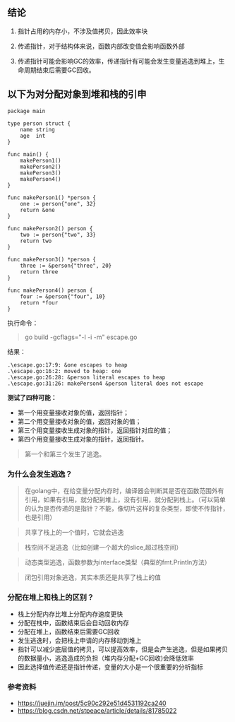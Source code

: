 ## 结论
1. 指针占用的内存小，不涉及值拷贝，因此效率块

2. 传递指针，对于结构体来说，函数内部改变值会影响函数外部

3. 传递指针可能会影响GC的效率，传递指针有可能会发生变量逃逸到堆上，生命周期结束后需要GC回收。

## 以下为对分配对象到堆和栈的引申

```
package main

type person struct {
	name string
	age  int
}

func main() {
	makePerson1()
	makePerson2()
	makePerson3()
	makePerson4()
}

func makePerson1() *person {
	one := person{"one", 32}
	return &one
}

func makePerson2() person {
	two := person{"two", 33}
	return two
}

func makePerson3() *person {
	three := &person{"three", 20}
	return three
}

func makePerson4() person {
	four := &person{"four", 10}
	return *four
}
```

执行命令：
> go build -gcflags="-l -i -m" escape.go

结果：
```
.\escape.go:17:9: &one escapes to heap
.\escape.go:16:2: moved to heap: one
.\escape.go:26:28: &person literal escapes to heap
.\escape.go:31:26: makePerson4 &person literal does not escape
```

**测试了四种可能：**
- 第一个用变量接收对象的值，返回指针；
- 第二个用变量接收对象的值，返回对象的值；
- 第三个用变量接收生成对象的指针，返回指针对应的值；
- 第四个用变量接收生成对象的指针，返回指针。

> 第一个和第三个发生了逃逸。

### 为什么会发生逃逸？
> 在golang中，在给变量分配内存时，编译器会判断其是否在函数范围外有引用，如果有引用，就分配到堆上，没有引用，就分配到栈上。（可以简单的认为是否传递的是指针？不能，像切片这样的复杂类型，即使不传指针，也是引用）

> 共享了栈上的一个值时，它就会逃逸

> 栈空间不足逃逸（比如创建一个超大的slice,超过栈空间）

> 动态类型逃逸，函数参数为interface类型（典型的fmt.Println方法）

> 闭包引用对象逃逸，其实本质还是共享了栈上的值

### 分配在堆上和栈上的区别？
- 栈上分配内存比堆上分配内存速度更快
- 分配在栈中，函数结束后会自动回收内存
- 分配在堆上，函数结束后需要GC回收
- 发生逃逸时，会把栈上申请的内存移动到堆上
- 指针可以减少底层值的拷贝，可以提高效率，但是会产生逃逸，但是如果拷贝的数据量小，逃逸造成的负担（堆内存分配+GC回收)会降低效率
- 因此选择值传递还是指针传递，变量的大小是一个很重要的分析指标

### 参考资料
- https://juejin.im/post/5c90c292e51d4531192ca240
- https://blog.csdn.net/stpeace/article/details/81785022